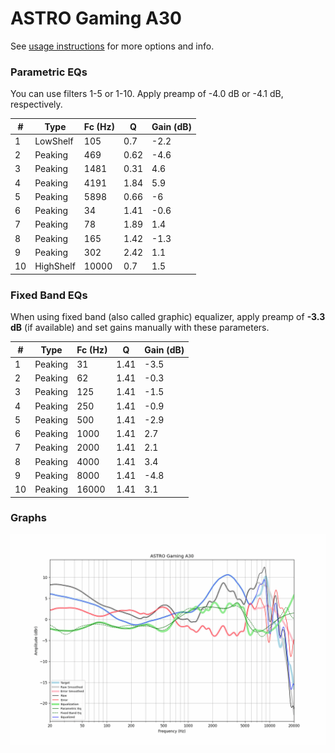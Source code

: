 # ASTRO Gaming A30
See [usage instructions](https://github.com/jaakkopasanen/AutoEq#usage) for more options and info.

### Parametric EQs
You can use filters 1-5 or 1-10. Apply preamp of -4.0 dB or -4.1 dB, respectively.

|   # | Type      |   Fc (Hz) |    Q |   Gain (dB) |
|-----|-----------|-----------|------|-------------|
|   1 | LowShelf  |       105 | 0.7  |        -2.2 |
|   2 | Peaking   |       469 | 0.62 |        -4.6 |
|   3 | Peaking   |      1481 | 0.31 |         4.6 |
|   4 | Peaking   |      4191 | 1.84 |         5.9 |
|   5 | Peaking   |      5898 | 0.66 |        -6   |
|   6 | Peaking   |        34 | 1.41 |        -0.6 |
|   7 | Peaking   |        78 | 1.89 |         1.4 |
|   8 | Peaking   |       165 | 1.42 |        -1.3 |
|   9 | Peaking   |       302 | 2.42 |         1.1 |
|  10 | HighShelf |     10000 | 0.7  |         1.5 |

### Fixed Band EQs
When using fixed band (also called graphic) equalizer, apply preamp of **-3.3 dB** (if available) and set gains manually with these parameters.

|   # | Type    |   Fc (Hz) |    Q |   Gain (dB) |
|-----|---------|-----------|------|-------------|
|   1 | Peaking |        31 | 1.41 |        -3.5 |
|   2 | Peaking |        62 | 1.41 |        -0.3 |
|   3 | Peaking |       125 | 1.41 |        -1.5 |
|   4 | Peaking |       250 | 1.41 |        -0.9 |
|   5 | Peaking |       500 | 1.41 |        -2.9 |
|   6 | Peaking |      1000 | 1.41 |         2.7 |
|   7 | Peaking |      2000 | 1.41 |         2.1 |
|   8 | Peaking |      4000 | 1.41 |         3.4 |
|   9 | Peaking |      8000 | 1.41 |        -4.8 |
|  10 | Peaking |     16000 | 1.41 |         3.1 |

### Graphs
![](./ASTRO%20Gaming%20A30.png)
